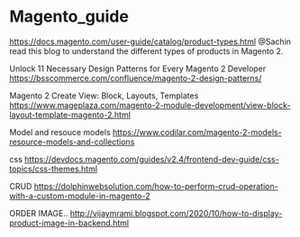 # Magento_guide


https://docs.magento.com/user-guide/catalog/product-types.html
@Sachin read this blog to understand the different types of products in Magento 2.

Unlock 11 Necessary Design Patterns for Every Magento 2 Developer
https://bsscommerce.com/confluence/magento-2-design-patterns/


Magento 2 Create View: Block, Layouts, Templates
https://www.mageplaza.com/magento-2-module-development/view-block-layout-template-magento-2.html

Model and resouce models
https://www.codilar.com/magento-2-models-resource-models-and-collections

css
https://devdocs.magento.com/guides/v2.4/frontend-dev-guide/css-topics/css-themes.html


CRUD
https://dolphinwebsolution.com/how-to-perform-crud-operation-with-a-custom-module-in-magento-2


ORDER IMAGE..
http://vijaymrami.blogspot.com/2020/10/how-to-display-product-image-in-backend.html
